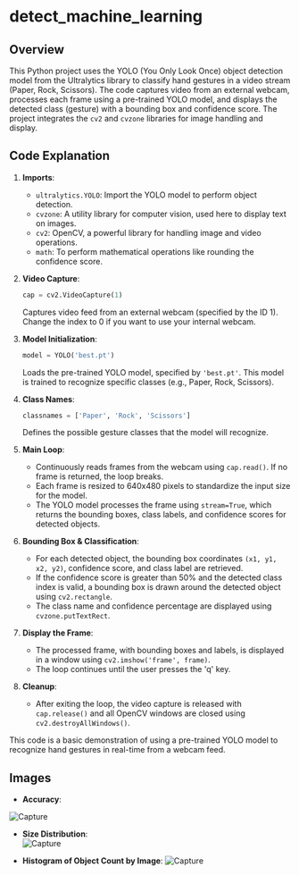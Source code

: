 # detect_machine_learning

## Overview

This Python project uses the YOLO (You Only Look Once) object detection model from the Ultralytics library to classify hand gestures in a video stream (Paper, Rock, Scissors). The code captures video from an external webcam, processes each frame using a pre-trained YOLO model, and displays the detected class (gesture) with a bounding box and confidence score. The project integrates the `cv2` and `cvzone` libraries for image handling and display.

## Code Explanation

1. **Imports**:
    - `ultralytics.YOLO`: Import the YOLO model to perform object detection.
    - `cvzone`: A utility library for computer vision, used here to display text on images.
    - `cv2`: OpenCV, a powerful library for handling image and video operations.
    - `math`: To perform mathematical operations like rounding the confidence score.

2. **Video Capture**:
    ```python
    cap = cv2.VideoCapture(1)
    ```
    Captures video feed from an external webcam (specified by the ID 1). Change the index to 0 if you want to use your internal webcam.

3. **Model Initialization**:
    ```python
    model = YOLO('best.pt')
    ```
    Loads the pre-trained YOLO model, specified by `'best.pt'`. This model is trained to recognize specific classes (e.g., Paper, Rock, Scissors).

4. **Class Names**:
    ```python
    classnames = ['Paper', 'Rock', 'Scissors']
    ```
    Defines the possible gesture classes that the model will recognize.

5. **Main Loop**:
    - Continuously reads frames from the webcam using `cap.read()`. If no frame is returned, the loop breaks.
    - Each frame is resized to 640x480 pixels to standardize the input size for the model.
    - The YOLO model processes the frame using `stream=True`, which returns the bounding boxes, class labels, and confidence scores for detected objects.

6. **Bounding Box & Classification**:
    - For each detected object, the bounding box coordinates `(x1, y1, x2, y2)`, confidence score, and class label are retrieved.
    - If the confidence score is greater than 50% and the detected class index is valid, a bounding box is drawn around the detected object using `cv2.rectangle`.
    - The class name and confidence percentage are displayed using `cvzone.putTextRect`.

7. **Display the Frame**:
    - The processed frame, with bounding boxes and labels, is displayed in a window using `cv2.imshow('frame', frame)`.
    - The loop continues until the user presses the 'q' key.

8. **Cleanup**:
    - After exiting the loop, the video capture is released with `cap.release()` and all OpenCV windows are closed using `cv2.destroyAllWindows()`.

This code is a basic demonstration of using a pre-trained YOLO model to recognize hand gestures in real-time from a webcam feed.

## Images

- **Accuracy**:  
     
![Capture](https://github.com/user-attachments/assets/ec895f06-7afb-4d2f-86c0-b51dc97a2fb7)

- **Size Distribution**:  
 ![Capture](https://github.com/user-attachments/assets/4f40718e-2071-47c6-adb4-7736cede2c54)

- **Histogram of Object Count by Image**:
![Capture](https://github.com/user-attachments/assets/8307ae4f-e6c2-4185-af5e-5b98d58761eb)


